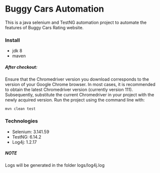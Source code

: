 # Buggy Cars Automation

This is a java selenium and TestNG automation project to automate the features of Buggy Cars Rating website.


### Install
* jdk 8
* maven
##### After checkout:

Ensure that the Chromedriver version you download corresponds to the version of your Google Chrome browser. In most cases, it is recommended to obtain the latest Chromedriver version (currently version 111). Subsequently, substitute the current Chromedriver in your project with the newly acquired version.
Run the project using the command line with:

```
mvn clean test
```


### Technologies
* Selenium:		3.141.59
* TestNG: 		6.14.2
* Log4j: 		1.2.17

##### NOTE
Logs will be generated in the folder logs/log4j.log
